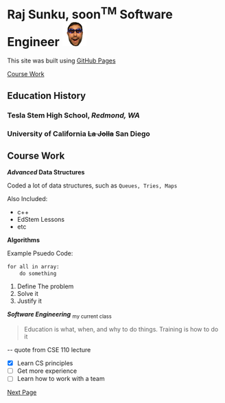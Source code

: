 # Raj Sunku, soon<sup>TM</sup> Software Engineer ![](BatChest.png)
This site was built using [GitHub Pages](https://pages.github.com/)

[Course Work](#course-work)
## Education History
### Tesla Stem High School, *Redmond, WA*
### University of California ~~La Jolla~~ San Diego
## Course Work
**_Advanced_ Data Structures**

Coded a lot of data structures, such as `Queues, Tries, Maps`

Also Included:
- c++
- EdStem Lessons
- etc 

**Algorithms**

Example Psuedo Code:
```
for all in array:
    do something
```

1. Define The problem
2. Solve it
3. Justify it

***Software Engineering*** <sub> my current class </sub>
> Education is what, when, and why to do things. Training is how to do it

-- quote from CSE 110 lecture

- [x] Learn CS principles
- [ ] Get more experience
- [ ] Learn how to work with a team

[Next Page](page2.md)